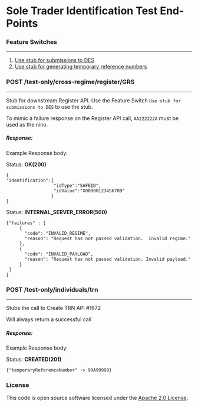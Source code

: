 # Sole Trader Identification Test End-Points

### Feature Switches

---

1. [Use stub for submissions to DES](TestREADME.md#post-test-onlycross-regimeregistergrs)
2. [Use stub for generating temporary reference numbers](TestREADME.md#post-test-onlyindividualstrn)

### POST /test-only/cross-regime/register/GRS

---
Stub for downstream Register API. Use the Feature Switch `Use stub for submissions to DES` to use the stub.

To mimic a failure response on the Register API call, `AA222222A` must be used as the nino.

##### Response:
Example Response body:

Status: **OK(200)**
```
{
"identification":{
                  "idType":"SAFEID",
                  "idValue":"X00000123456789"
                 }
}
```

Status: **INTERNAL_SERVER_ERROR(500)**
```
{"failures" : [
     {
       "code": "INVALID_REGIME",
       "reason": "Request has not passed validation.  Invalid regime."
     },
     {
       "code": "INVALID_PAYLOAD",
       "reason": "Request has not passed validation. Invalid payload."
     }
 ]
}
```

### POST /test-only/individuals/trn

---
Stubs the call to Create TRN API #1672

Will always return a successful call

##### Response:
Example Response body:

Status: **CREATED(201)**
```
{"temporaryReferenceNumber" -> 99A99999}
```

### License

This code is open source software licensed under the [Apache 2.0 License]("http://www.apache.org/licenses/LICENSE-2.0.html").